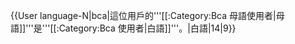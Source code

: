 {{User language-N|bca|這位用戶的'''[[:Category:Bca 母語使用者|母語]]'''是'''[[:Category:Bca 使用者|白語]]'''。|白語|14|9}}